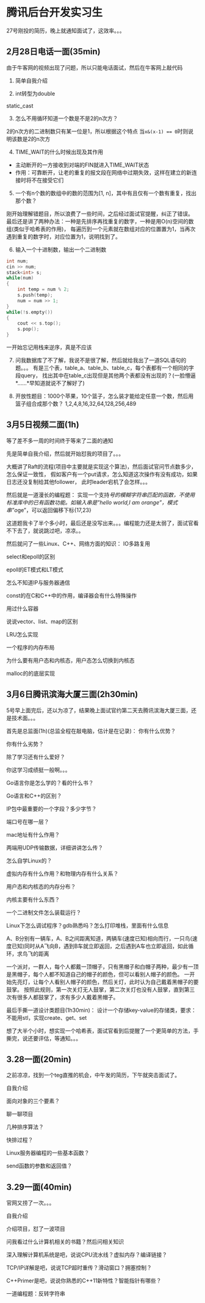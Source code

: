 # 腾讯后台开发实习生
27号刚投的简历，晚上就通知面试了，这效率。。。

## 2月28日电话一面(35min)
由于牛客网的视频出现了问题，所以只能电话面试，然后在牛客网上敲代码

1. 简单自我介绍

2. int转型为double

static_cast

3. 怎么不用循环知道一个数是不是2的n次方？

2的n次方的二进制数只有某一位是1，所以根据这个特点
当`x&(x-1) == 0`时则说明该数是2的n次方

4. TIME_WAIT的什么时候出现及其作用

+ 主动断开的一方接收到对端的FIN就进入TIME_WAIT状态
+ 作用：可靠断开，让老的重复的报文段在网络中过期失效，这样在建立的新连接时将不在接受它们

5. 一个有n个数的数组中的数的范围为[1, n]，其中有且仅有一个数有重复，找出那个数？

刚开始理解错题目，所以浪费了一些时间，之后经过面试官提醒，纠正了错误。
最后还是讲了两种办法：一种是先排序再找重复的数字，一种是用O(n)空间的数组(类似于哈希表的作用)，
每遍历到一个元素就在数组对应的位置置为1，当再次遇到重复的数字时，对应位置为1，说明找到了。

6. 输入一个十进制数，输出一个二进制数

```cpp
int num;
cin >> num;
stack<int> s;
while(num)
{
    int temp = num % 2;
    s.push(temp);
    num = num >> 1;
}
while(!s.empty())
{
    cout << s.top();
    s.pop();
}
```
一开始忘记用栈来逆序，真是不应该

7. 问我数据库了不了解，我说不是很了解，然后就给我出了一道SQL语句的题。。。
有是三个表，table_a、table_b、table_c，每个表都有一个相同的字段query，
找出其中在table_c出现但是其他两个表都没有出现的？(一脸懵逼*……*早知道就说不了解好了)

8. 开放性题目：1000个苹果，10个篮子，怎么装才能给定任意一个数，然后用篮子组合成那个数？
1,2,4,8,16,32,64,128,256,489

## 3月5日视频二面(1h)
等了差不多一周的时间终于等来了二面的通知

先是简单自我介绍，然后就开始怼我的项目了。。。

大概讲了Raft的流程(项目中主要就是实现这个算法)，然后面试官问节点数多少，怎么保证一致性，
假如客户有一个put请求，怎么知道这次操作有没有成功，如果日志还没复制给其他follower，
此时leader宕机了会怎样。。。

然后就是一道漫长的编程题：
实现一个支持*号的模糊字符串匹配的函数，不使用标准库中的已有函数功能。如输入串是”hello world,I am orange”，模式串”o*ge”，可以返回偏移下标{17,23}

这道题我卡了半个多小时，最后还是没写出来。。。编程能力还是太弱了，面试官看不下去了，就说跳过吧，凉凉。。

然后就问了一些Linux、C++、网络方面的知识：
IO多路复用

select和epoll的区别

epoll的ET模式和LT模式

怎么不知道IP与服务器通信

const的在C和C++中的作用，编译器会有什么特殊操作

用过什么容器

说说vector、list、map的区别

LRU怎么实现

一个程序的内存布局

为什么要有用户态和内核态，用户态怎么切换到内核态

malloc的的底层实现

## 3月6日腾讯滨海大厦三面(2h30min)
5号早上面完后，还以为凉了，结果晚上面试官约第二天去腾讯滨海大厦三面，还是技术面。。。

首先是总监面(1h)(总监全程在敲电脑，估计是在记录)：
你有什么优势？

你有什么劣势？

除了学习还有什么爱好？

你这学习成绩挺一般啊。。。

Go语言你是怎么学的？看的什么书？

Go语言和C++的区别？

IP包中最重要的一个字段？多少字节？

端口号在哪一层？

mac地址有什么作用？

两端用UDP传输数据，详细讲讲怎么传？

怎么自学Linux的？

虚拟内存有什么作用？和物理内存有什么关系？

用户态和内核态的内存分布？

内核主要有什么东西？

一个二进制文件怎么装载运行？

Linux下怎么调试程序？gdb熟悉吗？怎么打印堆栈，里面有什么信息

A、B分别有一辆车，A、B之间距离知道，两辆车(速度已知)相向而行，一只鸟(速度已知)同时从A飞向B，遇到B车就立即返回，之后遇到A车也立即返回，如此循环，求鸟飞的距离

一个派对，一群人，每个人都戴一顶帽子，只有黑帽子和白帽子两种，最少有一顶是黑帽子，每个人都不知道自己的帽子的颜色，但可以看别人帽子的颜色。
一开始先亮灯，让每个人看别人帽子的颜色，然后关灯，此时认为自己戴着黑帽子的要鼓掌。
按照此规则，第一次关灯无人鼓掌，第二次关灯也没有人鼓掌，直到第三次有很多人都鼓掌了，求有多少人戴着黑帽子。

最后手撕一道设计类题目(1h30min)：
设计一个存储key-value的存储类，要求：不能用stl，实现create、get、set

想了大半个小时，想实现一个哈希表，面试官看到后提醒了一个更简单的方法，手撕完，说还要评估，等通知。。。


## 3.28一面(20min)
之前凉凉，找到一个teg直推的机会，中午发的简历，下午就突击面试了。

自我介绍

面向对象的三个要素？

聊一聊项目

几种排序算法？

快排过程？

Linux服务器编程的一些基本函数？

send函数的参数和返回值？


## 3.29一面(40min)
官网又捞了一次。。。

自我介绍

介绍项目，怼了一波项目

问我看过什么计算机相关的书籍？然后问相关知识

深入理解计算机系统是吧，说说CPU流水线？虚拟内存？编译链接？

TCP/IP详解是吧，说说TCP超时重传？滑动窗口？拥塞控制？

C++Primer是吧，说说你熟悉的C++11新特性？智能指针有哪些？

一道编程题：反转字符串

